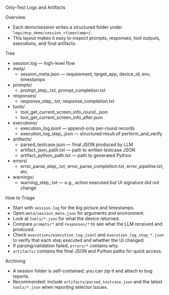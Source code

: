 Only-Test Logs and Artifacts

Overview
- Each demo/session writes a structured folder under `logs/mcp_demo/session_<timestamp>/`.
- This layout makes it easy to inspect prompts, responses, tool outputs, executions, and final artifacts.

Tree
- session.log — high-level flow
- meta/
  - session_meta.json — requirement, target_app, device_id, env, timestamps
- prompts/
  - prompt_step_<n>.txt, prompt_completion.txt
- responses/
  - response_step_<n>.txt, response_completion.txt
- tools/
  - tool_get_current_screen_info_round_<n>.json
  - tool_get_current_screen_info_after.json
- executions/
  - execution_log.jsonl — append-only per-round records
  - execution_log_step_<n>.json — structured result of perform_and_verify
- artifacts/
  - parsed_testcase.json — final JSON produced by LLM
  - artifact_json_path.txt — path to written testcase JSON
  - artifact_python_path.txt — path to generated Python
- errors/
  - error_parse_step_<n>.txt, error_parse_completion.txt, error_pipeline.txt, etc.
- warnings/
  - warning_step_<n>.txt — e.g., action executed but UI signature did not change

How to Triage
- Start with `session.log` for the big picture and timestamps.
- Open `meta/session_meta.json` for arguments and environment.
- Look at `tools/*.json` for what the device returned.
- Compare `prompts/*` and `responses/*` to see what the LLM received and produced.
- Check `executions/execution_log.jsonl` and `execution_log_step_*.json` to verify that each step executed and whether the UI changed.
- If parsing/validation failed, `errors/*` contains why.
- `artifacts/` contains the final JSON and Python paths for quick access.

Archiving
- A session folder is self-contained; you can zip it and attach to bug reports.
- Recommended: include `artifacts/parsed_testcase.json` and the latest `tools/*.json` when reporting selector issues.

